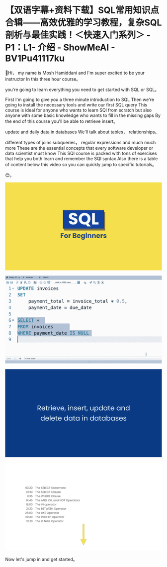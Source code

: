 # 【双语字幕+资料下载】SQL常用知识点合辑——高效优雅的学习教程，复杂SQL剖析与最佳实践！＜快速入门系列＞ - P1：L1- 介绍 - ShowMeAI - BV1Pu41117ku

🎼Hi， my name is Mosh Hamiddani and I'm super excited to be your instructor In this three hour course。

 you're going to learn everything you need to get started with SQL or SQL。

 First I'm going to give you a three minute introduction to SQL Then we're going to install the necessary tools and write our first SQL query This course is ideal for anyone who wants to learn SQl from scratch but also anyone with some basic knowledge who wants to fill in the missing gaps By the end of this course you'll be able to retrieve insert。

 update and daily data in databases We'll talk about tables， relationships。

 different types of joins subqueries， regular expressions and much much more These are the essential concepts that every software developer or data scientist must know This SQl course is packed with tons of exercises that help you both learn and remember the SQl syntax Also there is a table of content below this video so you can quickly jump to specific tutorials。

😊。

![](img/6d073b334389f003f5556b89c2c0cc1e_1.png)

![](img/6d073b334389f003f5556b89c2c0cc1e_2.png)

![](img/6d073b334389f003f5556b89c2c0cc1e_3.png)

![](img/6d073b334389f003f5556b89c2c0cc1e_4.png)

Now let's jump in and get started。